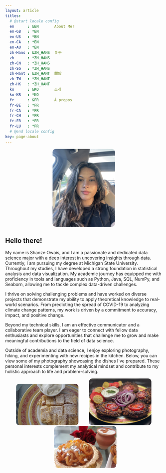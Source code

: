 ```yaml
---
layout: article
titles:
  # @start locale config
  en      : &EN       About Me!
  en-GB   : *EN
  en-US   : *EN
  en-CA   : *EN
  en-AU   : *EN
  zh-Hans : &ZH_HANS  关于
  zh      : *ZH_HANS
  zh-CN   : *ZH_HANS
  zh-SG   : *ZH_HANS
  zh-Hant : &ZH_HANT  關於
  zh-TW   : *ZH_HANT
  zh-HK   : *ZH_HANT
  ko      : &KO       소개
  ko-KR   : *KO
  fr      : &FR       À propos
  fr-BE   : *FR
  fr-CA   : *FR
  fr-CH   : *FR
  fr-FR   : *FR
  fr-LU   : *FR
  # @end locale config
key: page-about
---
```


<style>
.img-rounded {
    width: 200px; 
    height: auto; 
    border-radius: 10px; 
    margin: 0 10px; 
}
.images-container {
    text-align: center;
}
.images-container .img-rounded + .img-rounded {
    margin-left: 20px; 
}
</style>

<div style="text-align: center;">
    <img src="assets/IMG_2248.jpg" alt="Shanze" class="img-rounded">
</div>

## Hello there!
My name is Shanze Owais, and I am a passionate and dedicated data science major with a deep interest in uncovering insights through data. Currently, I am pursuing my degree at Michigan State University. Throughout my studies, I have developed a strong foundation in statistical analysis and data visualization. My academic journey has equipped me with proficiency in tools and languages such as Python, Java, SQL, NumPy, and Seaborn, allowing me to tackle complex data-driven challenges. 

I thrive on solving challenging problems and have worked on diverse projects that demonstrate my ability to apply theoretical knowledge to real-world scenarios. From predicting the spread of COVID-19 to analyzing climate change patterns, my work is driven by a commitment to accuracy, impact, and positive change. 

Beyond my technical skills, I am an effective communicator and a collaborative team player. I am eager to connect with fellow data enthusiasts and explore opportunities that challenge me to grow and make meaningful contributions to the field of data science.

Outside of academia and data science, I enjoy exploring photography, hiking, and experimenting with new recipes in the kitchen. Below, you can view some of my photography showcasing the dishes I've prepared. These personal interests complement my analytical mindset and contribute to my holistic approach to life and problem-solving.

<div class="images-container">
    <img src="assets/pudding.JPG" alt="Pudding" class="img-rounded">
    <img src="assets/kabab.JPG" alt="Kabab" class="img-rounded">
    <img src="assets/jalebi.JPG" alt="Jalebi" class="img-rounded">
</div>
